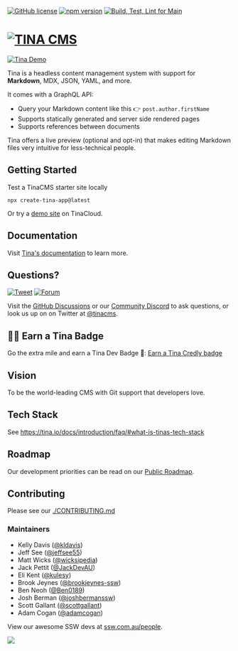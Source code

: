 [![GitHub license](https://img.shields.io/github/license/tinacms/tinacms?color=blue)](https://github.com/tinacms/tinacms/blob/main/LICENSE)
[![npm version](https://img.shields.io/npm/v/tinacms.svg?style=flat)](https://www.npmjs.com/package/tinacms)
[![Build, Test, Lint for Main](https://github.com/tinacms/tinacms/actions/workflows/main.yml/badge.svg?branch=main&event=push)](https://github.com/tinacms/tinacms/actions/workflows/main.yml)

# [![TINA CMS](https://res.cloudinary.com/forestry-demo/image/upload/c_scale,w_400/v1694189357/tina-brand-assets/logos/png/Logo_Full_-_Default.png 'Visit tinacms.org')](https://tina.io)

[![Tina Demo](https://res.cloudinary.com/forestry-demo/video/upload/du_16,w_700,e_loop/tina-io/new-homepage/homepage-demo-2.gif)](https://tina.io/)

Tina is a headless content management system with support for **Markdown**, MDX, JSON, YAML, and more.

It comes with a GraphQL API:

- Query your Markdown content like this 👉 `post.author.firstName`
- Supports statically generated and server side rendered pages
- Supports references between documents

Tina offers a live preview (optional and opt-in) that makes editing Markdown files very intuitive for less-technical people.

## Getting Started

Test a TinaCMS starter site locally

```
npx create-tina-app@latest
```

Or try a [demo site](https://app.tina.io/quickstart) on TinaCloud.

## Documentation

Visit [Tina's documentation](https://tina.io/docs/) to learn more.

## Questions?

[![Tweet](https://img.shields.io/twitter/url/http/shields.io.svg?style=social)](https://twitter.com/intent/tweet?url=https%3A%2F%2Ftinacms.org&text=I%20just%20checked%20out%20@tinacms%20on%20GitHub%20and%20it%20is%20sweet%21&hashtags=TinaCMS%2Cjamstack%2Cheadlesscms)
[![Forum](https://shields.io/github/discussions/tinacms/tinacms)](https://github.com/tinacms/tinacms/discussions)

Visit the [GitHub Discussions](https://github.com/tinacms/tinacms/discussions) or our [Community Discord](https://discord.com/invite/zumN63Ybpf) to ask questions, or look us up on on Twitter at [@tinacms](https://twitter.com/tinacms).

## 🧑‍🎓 Earn a Tina Badge

Go the extra mile and earn a Tina Dev Badge 🦙: [Earn a Tina Credly badge](./_docs/dev-badge.md)
<!-- ## Changelog

Check the [CHANGELOG](./CHANGELOG.md) for the latest updates to TinaCMS.  -->

## Vision

To be the world-leading CMS with Git support that developers love.

## Tech Stack

See
https://tina.io/docs/introduction/faq/#what-is-tinas-tech-stack

## Roadmap

Our development priorities can be read on our [Public Roadmap](https://tina.io/roadmap/).

## Contributing

Please see our [./CONTRIBUTING.md](https://github.com/tinacms/tinacms/blob/main/CONTRIBUTING.md)

### Maintainers

- Kelly Davis ([@kldavis](https://github.com/kldavis4))
- Jeff See ([@jeffsee55](https://github.com/jeffsee55))
- Matt Wicks ([@wicksipedia](https://github.com/wicksipedia))
- Jack Pettit ([@JackDevAU](https://github.com/JackDevAU))
- Eli Kent ([@kulesy](https://github.com/kulesy))
- Brook Jeynes ([@brookjeynes-ssw](https://github.com/brookjeynes-ssw))
- Ben Neoh ([@Ben0189](https://github.com/Ben0189))
- Josh Berman ([@joshbermanssw](https://github.com/joshbermanssw))
- Scott Gallant ([@scottgallant](https://github.com/scottgallant))
- Adam Cogan ([@adamcogan](https://github.com/adamcogan))

View our awesome SSW devs at [ssw.com.au/people](https://www.ssw.com.au/people/?skill=%F0%9F%A6%99-TinaCMS).

![](https://res.cloudinary.com/forestry-demo/image/upload/h_85/v1573167387/Favicon.png)
